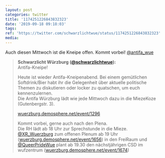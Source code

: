 ```yaml
---
layout: post
categories: twitter
title: '1174251226843832323'
date: '2019-09-18 09:18:03'
tags: 
ref: 'https://twitter.com/schwarzlichtwue/status/1174251226843832323'
media:
---
```

Auch diesen Mittwoch ist die Kneipe offen. Kommt vorbei! [@antifa_wue](https://twitter.com/antifa_wue) 
> <b>Schwarzlicht Würzburg ([@schwarzlichtwue](https://twitter.com/schwarzlichtwue)):</b>  
>Antifa-Kneipe!  
>  
>  
>  
>Heute ist wieder Antifa-Kneipenabend. Bei einem gemütlichen Softdrink/Bier habt ihr die Gelegenheit über aktuelle politische Themen zu diskutieren oder locker zu quatschen, um euch kennenzulernen.   
>Die Antifa Würzburg lädt wie jede Mittwoch dazu in die MiezeKoze (Gutenbergstr. 3).  
>  
>[wuerzburg.demosphere.net/event/1296](https://wuerzburg.demosphere.net/event/1296)  
>  
>  
>  
>Kommt vorbei, gerne auch nach den Plena.   
>Die RH lädt ab 18 Uhr zur Sprechstunde in die Mieze. [@XR_Wuerzburg](https://twitter.com/XR_Wuerzburg) zum offenen Plenum ab 19 Uhr ([wuerzburg.demosphere.net/event/1656](https://wuerzburg.demosphere.net/event/1656)) in den FreiRaum und [@QueerPrideWue](https://twitter.com/QueerPrideWue) plant ab 19.30 den nächstjährigen CSD im wufzentrum ([wuerzburg.demosphere.net/event/1674](https://wuerzburg.demosphere.net/event/1674))   

